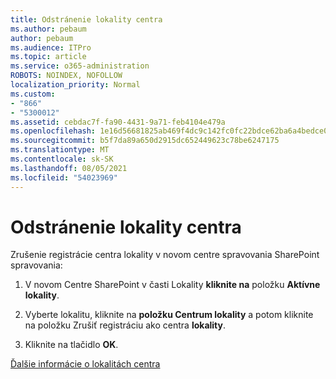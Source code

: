 ```yaml
---
title: Odstránenie lokality centra
ms.author: pebaum
author: pebaum
ms.audience: ITPro
ms.topic: article
ms.service: o365-administration
ROBOTS: NOINDEX, NOFOLLOW
localization_priority: Normal
ms.custom:
- "866"
- "5300012"
ms.assetid: cebdac7f-fa90-4431-9a71-feb4104e479a
ms.openlocfilehash: 1e16d56681825ab469f4dc9c142fc0fc22bdce62ba6a4bedce0ad8f488acf71f
ms.sourcegitcommit: b5f7da89a650d2915dc652449623c78be6247175
ms.translationtype: MT
ms.contentlocale: sk-SK
ms.lasthandoff: 08/05/2021
ms.locfileid: "54023969"
---
```

# <a name="remove-a-hub-site"></a>Odstránenie lokality centra

Zrušenie registrácie centra lokality v novom centre spravovania SharePoint spravovania:
  
1. V novom Centre SharePoint v časti Lokality **kliknite na** položku **Aktívne lokality**.

2. Vyberte lokalitu, kliknite na **položku Centrum lokality** a potom kliknite na položku Zrušiť registráciu ako centra **lokality**.

3. Kliknite na tlačidlo **OK**.

[Ďalšie informácie o lokalitách centra](https://support.office.com/article/what-is-a-sharepoint-hub-site-fe26ae84-14b7-45b6-a6d1-948b3966427f)
  